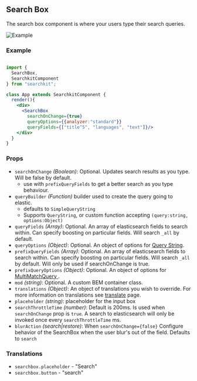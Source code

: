 ## Search Box
The search box component is where your users type their search queries.

![Example](basics/search.png)


### Example

```jsx

import {
  SearchBox,
  SearchkitComponent
} from "searchkit";

class App extends SearchkitComponent {
  render(){
    <div>
      <SearchBox
        searchOnChange={true}
        queryOptions={{analyzer:"standard"}}
        queryFields={["title^5", "languages", "text"]}/>
    </div>
  }
}
```

### Props
- `searchOnChange` *(Boolean)*: Optional. Updates search results as you type. Will be false by default.
  - use with `prefixQueryFields` to get a better search as you type behaviour.
- `queryBuilder` *(Function)* builder used to create the query going to elastic.
  - defaults to `SimpleQueryString`
  - Supports `QueryString`, or custom function accepting `(query:string, options:Object)`
- `queryFields` *(Array<string>)*: Optional. An array of elasticsearch fields to search within. Can specify boosting on particular fields. Will search `_all` by default.
- `queryOptions` *(Object)*: Optional. An object of options for [Query String](https://www.elastic.co/guide/en/elasticsearch/reference/2.0/query-dsl-query-string-query.html).
- `prefixQueryFields` *(Array<string>)*: Optional. An array of elasticsearch fields to search within. Can specify boosting on particular fields. Will search `_all` by default. Will only be used if searchOnChange is true.
- `prefixQueryOptions` *(Object)*: Optional. An object of options for [MultiMatchQuery ](https://www.elastic.co/guide/en/elasticsearch/reference/current/query-dsl-multi-match-query.html#query-dsl-multi-match-query).
- `mod` *(string)*: Optional. A custom BEM container class.
- `translations` *(Object)*: An object of translations you wish to override. For more information on translations see [translate](../../core/Translate.md) page.
- `placeholder` *(string)*: placeholder for the input box
- `searchThrottleTime` *(number)*: Default is 200ms. Is used when `searchOnChange` prop is `true`. A search to elasticsearch will only be invoked once every `searchThrottleTime` ms.   
- `blurAction` *(search|restore)*: When `searchOnChange={false}` Configure behavior of the SearchBox  when the user blur's out of the field. Defaults to `search`

### Translations
- `searchbox.placeholder` - "Search"
- `searchbox.button` - "search"

<!-- ## Demo -->
<!-- <iframe height='800' scrolling='no' src='//codepen.io/searchkit/embed/zrNrGW/?height=800&theme-id=0&default-tab=js,result&embed-version=2' frameborder='no' allowtransparency='true' allowfullscreen='true' style='width: 100%;'></iframe> -->
